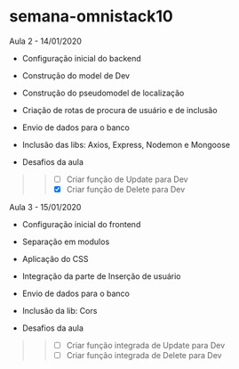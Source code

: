 # semana-omnistack10

Aula 2 - 14/01/2020

- Configuração inicial do backend
- Construção do model de Dev
- Construção do pseudomodel de localização
- Criação de rotas de procura de usuário e de inclusão
- Envio de dados para o banco
- Inclusão das libs: Axios, Express, Nodemon e Mongoose

- Desafios da aula
>> - [ ] Criar função de Update para Dev
>> - [X] Criar função de Delete para Dev

Aula 3 - 15/01/2020

- Configuração inicial do frontend
- Separação em modulos
- Aplicação do CSS
- Integração da parte de Inserção de usuário
- Envio de dados para o banco
- Inclusão da lib: Cors

- Desafios da aula
>> - [ ] Criar função integrada de Update para Dev
>> - [ ] Criar função integrada de Delete para Dev
